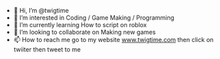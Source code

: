 - 👋 Hi, I’m @twigtime
- 👀 I’m interested in Coding / Game Making / Programming
- 🌱 I’m currently learning How to script on roblox
- 💞️ I’m looking to collaborate on Making new games
- 📫 How to reach me go to my website www.twigtime.com then click on twiiter then tweet to me

<!---
twigtime/twigtime is a ✨ special ✨ repository because its `README.md` (this file) appears on your GitHub profile.
You can click the Preview link to take a look at your changes.
--->
